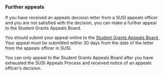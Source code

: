 ###  Further appeals

If you have received an appeals decision letter from a SUSI appeals officer
and you are not satisfied with the decision, you can make a further appeal to
the Student Grants Appeals Board.

You should submit your appeal online to the [ Student Grants Appeals Board
](https://www.studentgrantappeals.ie/) . Your appeal must be submitted within
30 days from the date of the letter from the appeals officer in SUSI.

You can only appeal to the Student Grants Appeals Board after you have
exhausted the SUSI Appeals Process and received notice of an appeals officer’s
decision.
